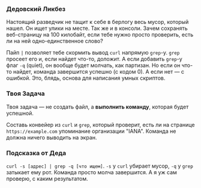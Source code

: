 ### Дедовский Ликбез

Настоящий разведчик не тащит к себе в берлогу весь мусор, который нашел. Он ищет улики на месте. Так же и в консоли. Зачем сохранять веб-страницу на 100 килобайт, если тебе нужно просто проверить, есть ли на ней одно-единственное слово?

Пайп `|` позволяет тебе скормить вывод `curl` напрямую `grep`-у. `grep` просеет его и, если найдет что-то, доложит. А если добавить `grep`-у флаг `-q` (quiet), он вообще будет молчать, как партизан. Но если он что-то найдет, команда завершится успешно (с кодом 0). А если нет — с ошибкой. Это, блядь, основа для написания умных скриптов.

### Твоя Задача

Твоя задача — не создать файл, а **выполнить команду**, которая будет успешной.

Составь конвейер из `curl` и `grep`, который проверит, есть ли на странице `https://example.com` упоминание организации "IANA". Команда не должна ничего выводить на экран.

### Подсказка от Деда

`curl -s [адрес] | grep -q [что ищем]`. `-s` у `curl` убирает мусор, `-q` у `grep` затыкает ему рот. Команда просто молча завершится. А я уж сам проверю, с каким результатом.
